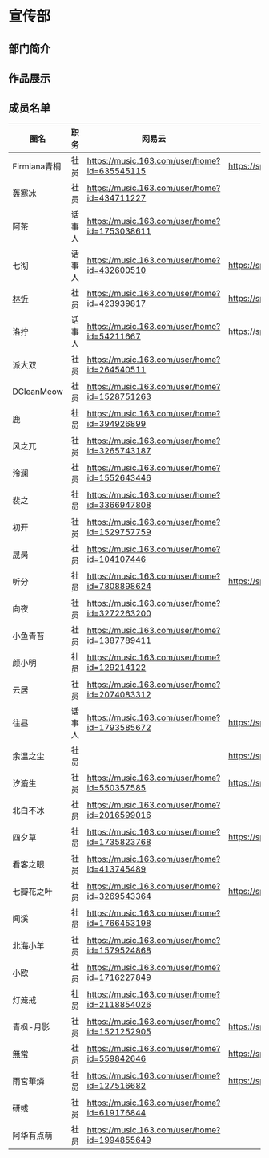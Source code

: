 # 宣传部
## 部门简介
## 作品展示
## 成员名单
| 圈名 | 职务 | 网易云 | Bilibili | 备注 |
| ----- | ----- | ----- | ----- | ----- |
| Firmiana青桐 | 社员 | <https://music.163.com/user/home?id=635545115> | <https://space.bilibili.com/426941444> ||
| 轰寒冰 | 社员 | <https://music.163.com/user/home?id=434711227> |||
| 阿茶 | 话事人 | <https://music.163.com/user/home?id=1753038611> |||
| 七彻 | 话事人 | <https://music.163.com/user/home?id=432600510> | <https://space.bilibili.com/523402096> ||
| [林忻](members/LinXin) | 社员 | <https://music.163.com/user/home?id=423939817> | <https://space.bilibili.com/178484473> ||
| 洛拧 | 话事人 | <https://music.163.com/user/home?id=54211667> | <https://space.bilibili.com/1881163066> ||
| 派大双 | 社员 | <https://music.163.com/user/home?id=264540511> |||
| DCleanMeow | 社员 | <https://music.163.com/user/home?id=1528751263> |||
| 鹿 | 社员 | <https://music.163.com/user/home?id=394926899> |||
| 风之兀 | 社员 | <https://music.163.com/user/home?id=3265743187> |||
| 泠澜 | 社员 | <https://music.163.com/user/home?id=1552643446> |||
| 裴之 | 社员 | <https://music.163.com/user/home?id=3366947808> |||
| 初开 | 社员 | <https://music.163.com/user/home?id=1529757759> |||
| 晟昺 | 社员 | <https://music.163.com/user/home?id=104107446> |||
| 听分 | 社员 | <https://music.163.com/user/home?id=7808898624> | <https://space.bilibili.com/1883988464> ||
| 向夜 | 社员 | <https://music.163.com/user/home?id=3272263200> |||
| 小鱼青苔 | 社员 | <https://music.163.com/user/home?id=1387789411> |||
| 颜小明 | 社员 | <https://music.163.com/user/home?id=129214122> |||
| 云居 | 社员 | <https://music.163.com/user/home?id=2074083312> |||
| 往昼 | 话事人 | <https://music.163.com/user/home?id=1793585672> | <https://space.bilibili.com/1415132556> ||
| 余温之尘 | 社员 || <https://space.bilibili.com/1833955728> ||
| 汐漉生 | 社员 | <https://music.163.com/user/home?id=550357585> | <https://space.bilibili.com/97203337> ||
| 北白不冰 | 社员 | <https://music.163.com/user/home?id=2016599016> |||
| 四夕草 | 社员 | <https://music.163.com/user/home?id=1735823768> | <https://space.bilibili.com/531535244> ||
| 看客之眼 | 社员 | <https://music.163.com/user/home?id=413745489> |||
| 七瓣花之叶 | 社员 | <https://music.163.com/user/home?id=3269543364> | <https://space.bilibili.com/1870180171> ||
| 闻溪 | 社员 | <https://music.163.com/user/home?id=1766453198> |||
| 北海小羊 | 社员 | <https://music.163.com/user/home?id=1579524868> |||
| 小欧 | 社员 | <https://music.163.com/user/home?id=1716227849> |||
| 灯笼戒 | 社员 | <https://music.163.com/user/home?id=2118854026> |||
| 青枫-月影 | 社员 | <https://music.163.com/user/home?id=1521252905> | <https://space.bilibili.com/495884008> ||
| [無常](members/WuChang) | 社员 | <https://music.163.com/user/home?id=559842646> | <https://space.bilibili.com/161161623> ||
| 雨宮華燐 | 社员 | <https://music.163.com/user/home?id=127516682> | <https://space.bilibili.com/17947859> ||
| 研彧 | 社员 | <https://music.163.com/user/home?id=619176844> |||
| 阿华有点萌 | 社员 | <https://music.163.com/user/home?id=1994855649> |||